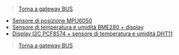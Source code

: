 >[Torna a gateway BUS](gateway.md)

- [Sensore di posizione MPU6050](mpu6050.md)
- [Sensore di temperatura e umidità BME280 + display ](bme280.md)
- [Display I2C PCF8574 + sensore di temperatura e umidità DHT11](PCF8574.md)

>[Torna a gateway BUS](gateway.md)
